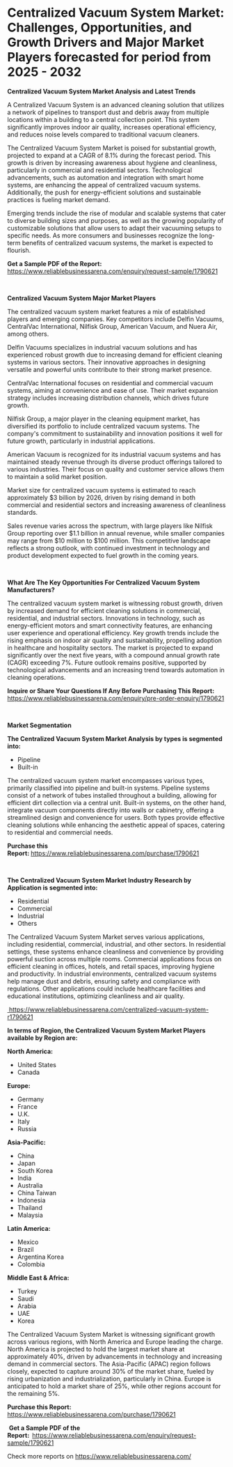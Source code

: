 <p><h1>Centralized Vacuum System Market: Challenges, Opportunities, and Growth Drivers and Major Market Players forecasted for period from 2025 - 2032</h1></p><p><strong>Centralized Vacuum System Market Analysis and Latest Trends</strong></p>
<p><p>A Centralized Vacuum System is an advanced cleaning solution that utilizes a network of pipelines to transport dust and debris away from multiple locations within a building to a central collection point. This system significantly improves indoor air quality, increases operational efficiency, and reduces noise levels compared to traditional vacuum cleaners. </p><p>The Centralized Vacuum System Market is poised for substantial growth, projected to expand at a CAGR of 8.1% during the forecast period. This growth is driven by increasing awareness about hygiene and cleanliness, particularly in commercial and residential sectors. Technological advancements, such as automation and integration with smart home systems, are enhancing the appeal of centralized vacuum systems. Additionally, the push for energy-efficient solutions and sustainable practices is fueling market demand. </p><p>Emerging trends include the rise of modular and scalable systems that cater to diverse building sizes and purposes, as well as the growing popularity of customizable solutions that allow users to adapt their vacuuming setups to specific needs. As more consumers and businesses recognize the long-term benefits of centralized vacuum systems, the market is expected to flourish.</p></p>
<p><strong>Get a Sample PDF of the Report:&nbsp;</strong> <a href="https://www.reliablebusinessarena.com/enquiry/request-sample/1790621?utm_campaign=2632&utm_medium=2&utm_source=Github&utm_content=ia&utm_term=10042025&utm_id=centralized-vacuum-system">https://www.reliablebusinessarena.com/enquiry/request-sample/1790621</a></p>
<p>&nbsp;</p>
<p><strong>Centralized Vacuum System Major Market Players</strong></p>
<p><p>The centralized vacuum system market features a mix of established players and emerging companies. Key competitors include Delfin Vacuums, CentralVac International, Nilfisk Group, American Vacuum, and Nuera Air, among others. </p><p>Delfin Vacuums specializes in industrial vacuum solutions and has experienced robust growth due to increasing demand for efficient cleaning systems in various sectors. Their innovative approaches in designing versatile and powerful units contribute to their strong market presence.</p><p>CentralVac International focuses on residential and commercial vacuum systems, aiming at convenience and ease of use. Their market expansion strategy includes increasing distribution channels, which drives future growth.</p><p>Nilfisk Group, a major player in the cleaning equipment market, has diversified its portfolio to include centralized vacuum systems. The company's commitment to sustainability and innovation positions it well for future growth, particularly in industrial applications.</p><p>American Vacuum is recognized for its industrial vacuum systems and has maintained steady revenue through its diverse product offerings tailored to various industries. Their focus on quality and customer service allows them to maintain a solid market position.</p><p>Market size for centralized vacuum systems is estimated to reach approximately $3 billion by 2026, driven by rising demand in both commercial and residential sectors and increasing awareness of cleanliness standards.</p><p>Sales revenue varies across the spectrum, with large players like Nilfisk Group reporting over $1.1 billion in annual revenue, while smaller companies may range from $10 million to $100 million. This competitive landscape reflects a strong outlook, with continued investment in technology and product development expected to fuel growth in the coming years.</p></p>
<p>&nbsp;</p>
<p><strong>What Are The Key Opportunities For Centralized Vacuum System Manufacturers?</strong></p>
<p><p>The centralized vacuum system market is witnessing robust growth, driven by increased demand for efficient cleaning solutions in commercial, residential, and industrial sectors. Innovations in technology, such as energy-efficient motors and smart connectivity features, are enhancing user experience and operational efficiency. Key growth trends include the rising emphasis on indoor air quality and sustainability, propelling adoption in healthcare and hospitality sectors. The market is projected to expand significantly over the next five years, with a compound annual growth rate (CAGR) exceeding 7%. Future outlook remains positive, supported by technological advancements and an increasing trend towards automation in cleaning operations.</p></p>
<p><strong>Inquire or Share Your Questions If Any Before Purchasing This Report:</strong> <a href="https://www.reliablebusinessarena.com/enquiry/pre-order-enquiry/1790621?utm_campaign=2632&utm_medium=2&utm_source=Github&utm_content=ia&utm_term=10042025&utm_id=centralized-vacuum-system">https://www.reliablebusinessarena.com/enquiry/pre-order-enquiry/1790621</a></p>
<p>&nbsp;</p>
<p><strong>Market Segmentation</strong></p>
<p><strong>The Centralized Vacuum System Market Analysis by types is segmented into:</strong></p>
<p><ul><li>Pipeline</li><li>Built-in</li></ul></p>
<p><p>The centralized vacuum system market encompasses various types, primarily classified into pipeline and built-in systems. Pipeline systems consist of a network of tubes installed throughout a building, allowing for efficient dirt collection via a central unit. Built-in systems, on the other hand, integrate vacuum components directly into walls or cabinetry, offering a streamlined design and convenience for users. Both types provide effective cleaning solutions while enhancing the aesthetic appeal of spaces, catering to residential and commercial needs.</p></p>
<p><strong>Purchase this Report:&nbsp;</strong><a href="https://www.reliablebusinessarena.com/purchase/1790621?utm_campaign=2632&utm_medium=2&utm_source=Github&utm_content=ia&utm_term=10042025&utm_id=centralized-vacuum-system">https://www.reliablebusinessarena.com/purchase/1790621</a></p>
<p>&nbsp;</p>
<p><strong>The Centralized Vacuum System Market Industry Research by Application is segmented into:</strong></p>
<p><ul><li>Residential</li><li>Commercial</li><li>Industrial</li><li>Others</li></ul></p>
<p><p>The Centralized Vacuum System Market serves various applications, including residential, commercial, industrial, and other sectors. In residential settings, these systems enhance cleanliness and convenience by providing powerful suction across multiple rooms. Commercial applications focus on efficient cleaning in offices, hotels, and retail spaces, improving hygiene and productivity. In industrial environments, centralized vacuum systems help manage dust and debris, ensuring safety and compliance with regulations. Other applications could include healthcare facilities and educational institutions, optimizing cleanliness and air quality.</p></p>
<p><a href="https://www.reliablebusinessarena.com/centralized-vacuum-system-r1790621?utm_campaign=2632&utm_medium=2&utm_source=Github&utm_content=ia&utm_term=10042025&utm_id=centralized-vacuum-system">&nbsp;https://www.reliablebusinessarena.com/centralized-vacuum-system-r1790621</a></p>
<p><strong>In terms of Region, the Centralized Vacuum System Market Players available by Region are:</strong></p>
<p>
    <p> <strong> North America: </strong>
        <ul>
            <li>United States</li>
            <li>Canada</li>
        </ul>
        </p> 
    <p> <strong> Europe: </strong>
        <ul>
            <li>Germany</li>
            <li>France</li>
            <li>U.K.</li>
            <li>Italy</li>
            <li>Russia</li>
        </ul>
        </p> 
    <p> <strong> Asia-Pacific: </strong>
        <ul>
            <li>China</li>
            <li>Japan</li>
            <li>South Korea</li>
            <li>India</li>
            <li>Australia</li>
            <li>China Taiwan</li>
            <li>Indonesia</li>
            <li>Thailand</li>
            <li>Malaysia</li>
        </ul>
        </p> 
    <p> <strong> Latin America: </strong>
        <ul>
            <li>Mexico</li>
            <li>Brazil</li>
            <li>Argentina Korea</li>
            <li>Colombia</li>
        </ul>
        </p> 
    <p> <strong> Middle East & Africa: </strong>
        <ul>
            <li>Turkey</li>
            <li>Saudi</li>
            <li>Arabia</li>
            <li>UAE</li>
            <li>Korea</li>
        </ul>
    </p>
    </p>
<p><p>The Centralized Vacuum System Market is witnessing significant growth across various regions, with North America and Europe leading the charge. North America is projected to hold the largest market share at approximately 40%, driven by advancements in technology and increasing demand in commercial sectors. The Asia-Pacific (APAC) region follows closely, expected to capture around 30% of the market share, fueled by rising urbanization and industrialization, particularly in China. Europe is anticipated to hold a market share of 25%, while other regions account for the remaining 5%.</p></p>
<p><strong>Purchase this Report: </strong><a href="https://www.reliablebusinessarena.com/purchase/1790621?utm_campaign=2632&utm_medium=2&utm_source=Github&utm_content=ia&utm_term=10042025&utm_id=centralized-vacuum-system">https://www.reliablebusinessarena.com/purchase/1790621</a></p>
<p>&nbsp;<strong>Get a Sample PDF of the Report:&nbsp;&nbsp;</strong><a href="https://www.reliablebusinessarena.com/enquiry/request-sample/1790621?utm_campaign=2632&utm_medium=2&utm_source=Github&utm_content=ia&utm_term=10042025&utm_id=centralized-vacuum-system">https://www.reliablebusinessarena.com/enquiry/request-sample/1790621</a></p>
<p><strong></strong></p>
<p>Check more reports on <a href="https://www.reliablebusinessarena.com/?utm_campaign=2632&utm_medium=2&utm_source=Github&utm_content=ia&utm_term=10042025&utm_id=centralized-vacuum-system">https://www.reliablebusinessarena.com/</a></p>
